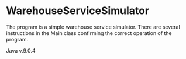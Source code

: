 # WarehouseServiceSimulator
The program is a simple warehouse service simulator. There are several instructions in the Main class confirming the correct operation of the program.

Java v.9.0.4
